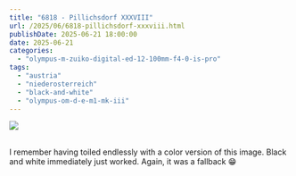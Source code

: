 ```yaml
---
title: "6818 - Pillichsdorf XXXVIII"
url: /2025/06/6818-pillichsdorf-xxxviii.html
publishDate: 2025-06-21 18:00:00
date: 2025-06-21
categories:
  - "olympus-m-zuiko-digital-ed-12-100mm-f4-0-is-pro"
tags:
  - "austria"
  - "niederosterreich"
  - "black-and-white"
  - "olympus-om-d-e-m1-mk-iii"
---
```

<div class="container">
<div class="center"><a target="_blank" href="https://d25zfm9zpd7gm5.cloudfront.net/1200x1200/2020/20201227_134211_lr.jpg"><img class="webfeedsFeaturedVisual" src="https://d25zfm9zpd7gm5.cloudfront.net/0600x0600/2020/20201227_134211_lr.jpg" /></a></div>
</div>
<br />

I remember having toiled endlessly with a color version of
this image. Black and white immediately just worked. Again,
it was a fallback :grin:
